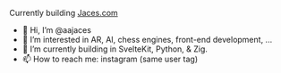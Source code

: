 Currently building <a href='https://www.jaces.com' target="_blank">Jaces.com</a>


- 👋  Hi, I’m @aajaces
- 👀  I’m interested in AR, AI, chess engines, front-end development, ...
- 🌱  I’m currently building in SvelteKit, Python, & Zig.
- 📫  How to reach me: instagram (same user tag)


